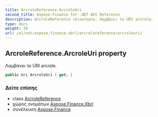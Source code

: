 ```yaml
---
title: ArcroleReference.ArcroleUri
second_title: Aspose.Finance for .NET API Reference
description: ArcroleReference ιδιοκτησία. Λαμβάνει το URI arcrole.
type: docs
weight: 30
url: /el/net/aspose.finance.xbrl/arcrolereference/arcroleuri/
---
```

## ArcroleReference.ArcroleUri property

Λαμβάνει το URI arcrole.

```csharp
public Uri ArcroleUri { get; }
```

### Δείτε επίσης

* class [ArcroleReference](../)
* χώρος ονομάτων [Aspose.Finance.Xbrl](../../arcrolereference/)
* συνέλευση [Aspose.Finance](../../../)


